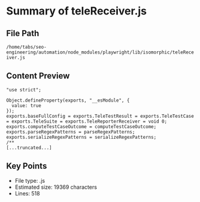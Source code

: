 # Summary of teleReceiver.js
  
## File Path
`/home/tabs/seo-engineering/automation/node_modules/playwright/lib/isomorphic/teleReceiver.js`

## Content Preview
```
"use strict";

Object.defineProperty(exports, "__esModule", {
  value: true
});
exports.baseFullConfig = exports.TeleTestResult = exports.TeleTestCase = exports.TeleSuite = exports.TeleReporterReceiver = void 0;
exports.computeTestCaseOutcome = computeTestCaseOutcome;
exports.parseRegexPatterns = parseRegexPatterns;
exports.serializeRegexPatterns = serializeRegexPatterns;
/**
[...truncated...]
```

## Key Points
- File type: .js
- Estimated size: 19369 characters
- Lines: 518
